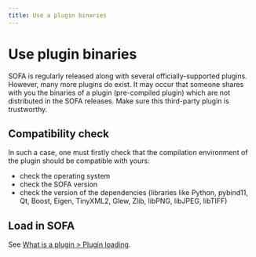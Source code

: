 ```yaml
---
title: Use a plugin binaries
---
```


# Use plugin binaries

SOFA is regularly released along with several officially-supported plugins. However, many more plugins do exist. It may occur that someone shares with you the binaries of a plugin (pre-compiled plugin) which are not distributed in the SOFA releases. Make sure this third-party plugin is trustworthy.

## Compatibility check

In such a case, one must firstly check that the compilation environment of the plugin should be compatible with yours:
- check the operating system
- check the SOFA version
- check the version of the dependencies (libraries like Python, pybind11, Qt, Boost, Eigen, TinyXML2, Glew, Zlib, libPNG, libJPEG, libTIFF)


## Load in SOFA

See [What is a plugin > Plugin loading](./what-is-a-plugin/#plugin_loading).
